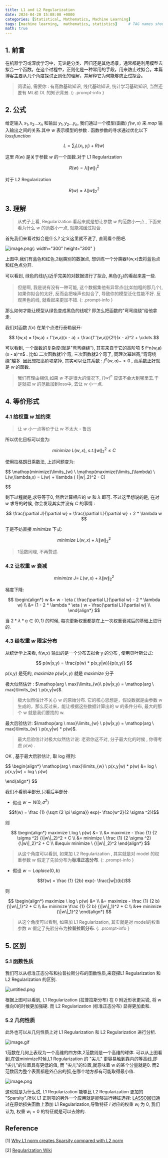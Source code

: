 ```yaml
---
title: L1 and L2 Regularization
date: 2024-04-20 15:08:00 +0800
categories: [Statistical, Mathematics, Machine Learning]
tags: [machine learning,  mathematics, statistics]     # TAG names should always be lowercase
math: true
---
```



## 1. 前言

在机器学习或深度学习中，无论是分类、回归还是其他场景，通常都是利用模型去拟合一个函数。在这个过程中，正则化是一种常用的手段，用来防止过拟合。本篇博客主要从几个角度探讨正则化的理解，并解释它为何能够防止过拟合。


> 阅读前, 需要你 : 有高数基础知识, 线代基础知识, 统计学习基础知识, 当然还要有 ML和 DL 的知识背景.
{: .prompt-info }

## 2. 公式

给定输入
$x_1,x_2...x_n$
和输出
$y_1,y_2...y_n$,
我们通过一个模型(函数)
$f(w,x)$
来 $map$ 输入输出之间的关系.其中 $w$ 表示模型的参数 . 函数参数的寻求通过优化以下 $loss function$

$$
L = \sum_{i} L(x_i,y_i)  + R(w)
$$

这里 $R(w)$ 是关于参数 $w$ 的一个函数.对于 L1 Regularization

$$R(w) = \lambda {\|w\|_1}^2$$

对于 L2 Regularization

$$R(w) = \lambda {\|w\|_2}^2$$ 


## 3. 理解 

> 从式子上看, Regularization 看起来就是想让参数 $w$ 的范数小一点 , 下面来看为什么 $w$ 的范数小一点, 就能减缓过拟合. 


首先我们来看过拟合是什么? 定义这里就不说了, 直观看个图吧.

![image.png](https://s2.loli.net/2024/04/20/csCq1bnfWRQ7mg4.png){: width="300" height="300" }

上图中,我们有蓝色和红色,2组类别的数据点, 想训练一个分类器f(w,x)去将蓝色点和红色点分开. 

可以看到, 绿色的线($f_1$)近乎完美的对数据进行了拟合, 黑色($f_2$)的看起来差一些. 

> 但是啊, 我是说有没有一种可能, 这个数据集他有异常点(比如加粗的那几个), 如果你拟合的太好, 反而会把噪声也拟合了, 导致你的模型泛化性能不好. 反观黑色的线, 就看起来更加不错.
{: .prompt-info }

那么如何才能让模型从绿色变成黑色的线呢? 即怎么把函数的"弯弯绕绕"给他拿走. 

我们对函数 $f(x)$ 在某个点进行泰勒展开:

$$
f(w,x) = f(w,a) + f'(w,a)(x - a) + \frac{f''(w,a)}{2!}(x - a)^2 + \cdots
$$

可以看到, 一个函数的复杂度(就是"弯弯绕绕"), 其实来自于它的高阶项 $ f^n(w,a)(x - a)^n$ . 比如 二次函数就1个弯, 三次函数就2个弯了, 同理次幂越高,"弯弯绕绕"越多. 因此想把高阶项拿掉, 其实可以让其系数 : $f^n(w,a) -> 0$ , 而系数正好就是 $w$ 的函数. 

> 我们有理由相信,如果 $w$ 不是很大的情况下, $f(w)^n$ 应该不会大到哪里去.于是就把 $w$ 的范数加到loss中, 去让 $w$ 小一点.

## 4. 等价形式

### 4.1 给权重 $w$ 加约束

> 让 $w$ 小一点等价于让 $w$ 不太大 - 鲁迅

所以优化目标可以变为:

$$
minimize \ L(w,x) , \ s.t. {\|w\|_2}^2 \leq C
$$

使用拉格朗日乘数法, 上述问题变为:

$$
\mathop{minimize}\limits_{w} \  \mathop{maximize}\limits_{\lambda} \ L(w,\lambda,x) = L(w) + \lambda ( {\|w\|_2}^2 -  C)

$$

剩下过程就是,求导等于0, 然后计算相应的 $w$ 和 $\lambda$ 即可. 不过这里想说的是, 在对 $w$ 求导的时候, 你会发现其实并没有 $C$ 的事情 :

$$
\frac{\partial J}{\partial w} = \frac{\partial L}{\partial w} + 2 * \lambda w
$$

于是不妨直接 $minimize$ 下式:

$$
minimize \ L(w,x) + \lambda {\|w\|_2}^2
$$

> 1范数同理, 不再赘述.

### 4.2 让权重 $w$ 衰减

$$
minimize \ J = \ L(w,x) + \lambda {\|w\|_2}^2
$$

梯度下降:

$$
\begin{align*}
w &= w - \eta ( \frac{\partial L}{\partial w} - 2 * \lambda w) \\
&= (1 - 2 * \lambda *  \eta ) w - \frac{\partial L}{\partial w} \\
\end{align*}
$$


当
$2 * \lambda *  \eta  \in (0,1)$
的时候, 每次更新权重都是在上一次权重衰减后的基础上进行的.


### 4.3 给权重 $w$ 限定分布

从统计学上来看, f(w,x) 输出的是一个分布去拟合 y 的分布 , 使用贝叶斯公式:

$$
p(w|x,y) = \frac{p(w) * p(x,y|w)}{p(x,y)} 
$$

p(x,y) 是死的, 
$maximize \ p(w|x,y)$ 
就是 $maximize$ 分子


极大似然估计 : 
$\mathop{arg \ max}\limits_{w}\ p(w|x,y) = \mathop{arg \ max}\limits_{w} \ p(x,y|w)$.

> 极大似然估计不关心 w 的原始分布. 它的核心思想是，假设数据是由参数 w 生成的，那么反过来，能让根据这些数据计算出的 w 的条件分布, 最大的那个 w 就是我们要找的 w.


最大后验估计: 
$\mathop{arg \ max}\limits_{w} \ p(w|x,y) = \mathop{arg \ max}\limits_{w} \ p(x,y|w) * p(w)$.

> 最大后验估计对极大似然估计说: 老弟你这不对, 分子最大化的时候 , 你得考虑 p(w) . 

OK , 基于最大后验估计, 取 log 得到:

$$
\begin{align*}
\mathop{arg \ max}\limits_{w} \ p(x,y|w) * p(w) &=  log \ p(x,y|w) +  log \ p(w)

\end{align*}
$$

我们不看前半部分,只看后半部分.

- 假设 $w \sim N(0 , \sigma ^ 2)$

$$f(w) = \frac {1} {\sqrt {2 \pi \sigma}} exp(- \frac{w^2}{2 \sigma ^2})$$

则

$$
\begin{align*}
maximize \   log \ p(w) &= \\
&=  maximize - \frac {1} {2 \sigma ^2}  {\|w\|_2}^2 + C \\ 
&= minimize  \ \frac {1} {2 \sigma ^2}  {\|w\|_2}^2 + C \\  
&\equiv minimize \  {\|w\|_2}^2 
\end{align*}
$$

> 从这个角度可以看到, 如果加 L2 Regularization , 其实就是对 model 的权重参数 $w$ 假定了先验分布为**标准正态分布**. 
{: .prompt-info }



- 假设 $w \sim Laplace(0 , b)$

$$f(w) = \frac {1} {2b} exp(- \frac{|w|}{b})$$

则

$$
\begin{align*}
maximize \   log \ p(w) &= \\
&=  maximize - \frac {1} {2 b}  {\|w\|_1}^2 + C \\ 
&= minimize  \frac {1} {2 b}  {\|w\|_1}^2 + C \\  
&<=> minimize  {\|w\|_1}^2 
\end{align*}
$$

> 从这个角度可以看到, 如果加 L1 Regularization, 其实就是对 model的权重参数 $w$ 假定了先验分布为**拉普拉斯分布**. 
{: .prompt-info }


## 5. 区别


### 5.1 函数性质


我们可以从标准正态分布和拉普拉斯分布的函数性质,来窥探L1 Regularization 和 L2 Regularization 的区别.

![untitled.png](https://s2.loli.net/2024/04/20/nhvpas6JESRMAUf.png)

根据上图可以看到, L1 Regularization (拉普拉斯分布) 在 0 附近形状更尖锐, 将 w 推向0的时候更加强硬. 而  L2 Regularization (标准正态分布) 显得更加柔和. 



### 5.2 几何性质

此外也可以从几何性质上对 L1 Regularization 和 L2 Regularization 进行分析.

![image.gif](https://miro.medium.com/v2/resize:fit:1600/format:webp/1*_e8BLNA749W_7yxi7hz-DA.gif)

1范数在几何上表现为一个高维的四方体,2范数则是一个高维的球体. 可以从上图看到,在做minimize时候,L1 Regularization 的 "尖儿" 更容易触到靠内的等高线,即 "尖儿"的位置具有更低的值, 而 "尖儿"的位置,就意味着 w 的某个分量就是0. 而2范数因为整个表面都是外凸出的弧,在哪个地方都有可能取得最小值.

![image.png](https://miro.medium.com/v2/resize:fit:1400/format:webp/1*GdOo-X5Mq2CYLzci6reoZw.png)

这也就是为什么说, L1 Regularization 能够比 L2 Regularization 更加的 "Sparsity".所以 L1 正则项的另外一个应用就是能够进行特征选择: [LASSO回归](https://en.wikipedia.org/wiki/Lasso_(statistics))通过在原始损失函数上添加 L1 Regularization,导致特征 $i$ 对应的权重 $w_i$ 为 0, 我们认为, 权重 $w_i=0$ 的特征就是可以去除的. 


## Reference

[1] [Why L1 norm creates Sparsity compared with L2 norm](https://satishkumarmoparthi.medium.com/why-l1-norm-creates-sparsity-compared-with-l2-norm-3c6fa9c607f4)

[2] [Regularization Wiki](https://en.wikipedia.org/wiki/Regularization_(mathematics))








